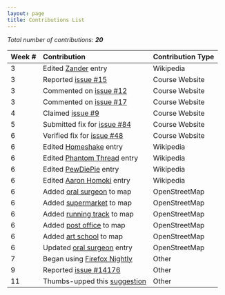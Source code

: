 ```yaml
---
layout: page
title: Contributions List
---
```


*Total number of contributions: **20***

| **Week #** | **Contribution** | **Contribution Type** |
| :--------- | :--------------- | :-------------------- |
| 3  | Edited [Zander](https://en.wikipedia.org/wiki/Special:Contributions/Zadner) entry         | Wikipedia      |
| 3  | Reported [issue #15](https://github.com/joannakl/cs480_s18/issues/15)                     | Course Website |
| 3  | Commented on [issue #12](https://github.com/joannakl/cs480_s18/issues/12)                 | Course Website |
| 3  | Commented on [issue #17](https://github.com/joannakl/cs480_s18/issues/17)                 | Course Website |
| 4  | Claimed [issue #9](https://github.com/joannakl/cs480_s18/issues/9)                        | Course Website |
| 5  | Submitted fix for [issue #84](https://github.com/joannakl/cs480_s18/issues/84)            | Course Website |
| 6  | Verified fix for [issue #48](https://github.com/joannakl/cs480_s18/pull/48)               | Course Website |
| 6  | Edited [Homeshake](https://en.wikipedia.org/wiki/Special:Contributions/Zadner) entry      | Wikipedia      |
| 6  | Edited [Phantom Thread](https://en.wikipedia.org/wiki/Special:Contributions/Zadner) entry | Wikipedia      |
| 6  | Edited [PewDiePie](https://en.wikipedia.org/wiki/Special:Contributions/Zadner) entry      | Wikipedia      |
| 6  | Edited [Aaron Homoki](https://en.wikipedia.org/wiki/Special:Contributions/Zadner) entry   | Wikipedia      |
| 6  | Added [oral surgeon](https://www.openstreetmap.org/user/zadner/history) to map            | OpenStreetMap  |
| 6  | Added [supermarket](https://www.openstreetmap.org/user/zadner/history) to map             | OpenStreetMap  |
| 6  | Added [running track](https://www.openstreetmap.org/user/zadner/history) to map           | OpenStreetMap  |
| 6  | Added [post office](https://www.openstreetmap.org/user/zadner/history) to map             | OpenStreetMap  |
| 6  | Added [art school](https://www.openstreetmap.org/user/zadner/history) to map              | OpenStreetMap  |
| 6  | Updated [oral surgeon](https://www.openstreetmap.org/user/zadner/history) entry           | OpenStreetMap  |
| 7  | Began using [Firefox Nightly](https://www.mozilla.org/en-US/firefox/61.0a1/releasenotes/) | Other          |
| 9  | Reported [issue #14176](https://github.com/adobe/brackets/issues/14176)                   | Other          |
| 11 | Thumbs-upped this [suggestion](https://github.com/adobe/brackets/issues/14246)    | Other          |
